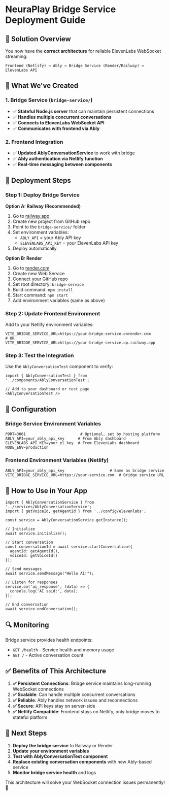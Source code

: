 # NeuraPlay Bridge Service Deployment Guide

## 🎯 **Solution Overview**

You now have the **correct architecture** for reliable ElevenLabs WebSocket streaming:

```
Frontend (Netlify) ↔ Ably ↔ Bridge Service (Render/Railway) ↔ ElevenLabs API
```

## 📁 **What We've Created**

### 1. **Bridge Service** (`bridge-service/`)
- ✅ **Stateful Node.js server** that can maintain persistent connections
- ✅ **Handles multiple concurrent conversations**
- ✅ **Connects to ElevenLabs WebSocket API**
- ✅ **Communicates with frontend via Ably**

### 2. **Frontend Integration** 
- ✅ **Updated AblyConversationService** to work with bridge
- ✅ **Ably authentication via Netlify function**
- ✅ **Real-time messaging between components**

## 🚀 **Deployment Steps**

### Step 1: Deploy Bridge Service

**Option A: Railway (Recommended)**
1. Go to [railway.app](https://railway.app)
2. Create new project from GitHub repo
3. Point to the `bridge-service/` folder
4. Set environment variables:
   - `ABLY_API` = your Ably API key
   - `ELEVENLABS_API_KEY` = your ElevenLabs API key
5. Deploy automatically

**Option B: Render**
1. Go to [render.com](https://render.com)
2. Create new Web Service
3. Connect your GitHub repo
4. Set root directory: `bridge-service`
5. Build command: `npm install`
6. Start command: `npm start`
7. Add environment variables (same as above)

### Step 2: Update Frontend Environment

Add to your Netlify environment variables:
```env
VITE_BRIDGE_SERVICE_URL=https://your-bridge-service.onrender.com
# OR
VITE_BRIDGE_SERVICE_URL=https://your-bridge-service.up.railway.app
```

### Step 3: Test the Integration

Use the `AblyConversationTest` component to verify:

```tsx
import { AblyConversationTest } from '../components/AblyConversationTest';

// Add to your dashboard or test page
<AblyConversationTest />
```

## 🔧 **Configuration**

### Bridge Service Environment Variables
```env
PORT=3001                        # Optional, set by hosting platform
ABLY_API=your_ably_api_key      # From Ably dashboard
ELEVENLABS_API_KEY=your_el_key  # From ElevenLabs dashboard
NODE_ENV=production
```

### Frontend Environment Variables (Netlify)
```env
ABLY_API=your_ably_api_key                    # Same as bridge service
VITE_BRIDGE_SERVICE_URL=https://your-service.com  # Bridge service URL
```

## 🎤 **How to Use in Your App**

```tsx
import { AblyConversationService } from '../services/AblyConversationService';
import { getVoiceId, getAgentId } from '../config/elevenlabs';

const service = AblyConversationService.getInstance();

// Initialize
await service.initialize();

// Start conversation
const conversationId = await service.startConversation({
  agentId: getAgentId(),
  voiceId: getVoiceId()
});

// Send messages
await service.sendMessage("Hello AI!");

// Listen for responses
service.on('ai_response', (data) => {
  console.log('AI said:', data);
});

// End conversation
await service.endConversation();
```

## 🔍 **Monitoring**

Bridge service provides health endpoints:
- `GET /health` - Service health and memory usage
- `GET /` - Active conversation count

## ✅ **Benefits of This Architecture**

1. **✅ Persistent Connections**: Bridge service maintains long-running WebSocket connections
2. **✅ Scalable**: Can handle multiple concurrent conversations
3. **✅ Reliable**: Ably handles network issues and reconnections  
4. **✅ Secure**: API keys stay on server-side
5. **✅ Netlify Compatible**: Frontend stays on Netlify, only bridge moves to stateful platform

## 🚨 **Next Steps**

1. **Deploy the bridge service** to Railway or Render
2. **Update your environment variables**
3. **Test with AblyConversationTest component**
4. **Replace existing conversation components** with new Ably-based service
5. **Monitor bridge service health** and logs

This architecture will solve your WebSocket connection issues permanently! 🎉 